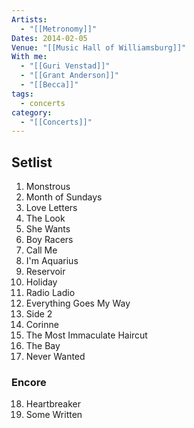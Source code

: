 ```yaml
---
Artists:
  - "[[Metronomy]]"
Dates: 2014-02-05
Venue: "[[Music Hall of Williamsburg]]"
With me:
  - "[[Guri Venstad]]"
  - "[[Grant Anderson]]"
  - "[[Becca]]"
tags:
  - concerts
category:
  - "[[Concerts]]"
---
```


## Setlist

1. Monstrous
2. Month of Sundays
3. Love Letters
4. The Look
5. She Wants
6. Boy Racers
7. Call Me
8. I'm Aquarius
9. Reservoir
10. Holiday
11. Radio Ladio
12. Everything Goes My Way
13. Side 2
14. Corinne
15. The Most Immaculate Haircut
16. The Bay
17. Never Wanted

### Encore
18. Heartbreaker
19. Some Written
